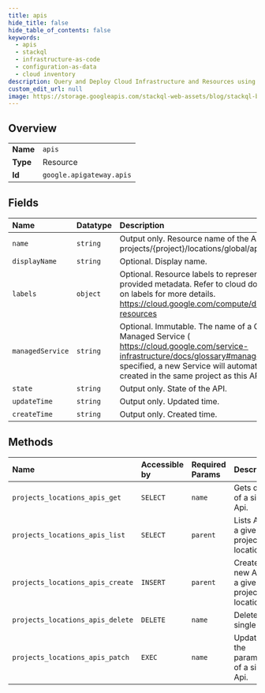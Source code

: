 ```yaml
---
title: apis
hide_title: false
hide_table_of_contents: false
keywords:
  - apis
  - stackql
  - infrastructure-as-code
  - configuration-as-data
  - cloud inventory
description: Query and Deploy Cloud Infrastructure and Resources using SQL
custom_edit_url: null
image: https://storage.googleapis.com/stackql-web-assets/blog/stackql-blog-post-featured-image.png
---
```

  
    

## Overview
<table><tbody>
<tr><td><b>Name</b></td><td><code>apis</code></td></tr>
<tr><td><b>Type</b></td><td>Resource</td></tr>
<tr><td><b>Id</b></td><td><code>google.apigateway.apis</code></td></tr>
</tbody></table>

## Fields
| Name | Datatype | Description |
|:-----|:---------|:------------|
| `name` | `string` | Output only. Resource name of the API. Format: projects/{project}/locations/global/apis/{api} |
| `displayName` | `string` | Optional. Display name. |
| `labels` | `object` | Optional. Resource labels to represent user-provided metadata. Refer to cloud documentation on labels for more details. https://cloud.google.com/compute/docs/labeling-resources |
| `managedService` | `string` | Optional. Immutable. The name of a Google Managed Service ( https://cloud.google.com/service-infrastructure/docs/glossary#managed). If not specified, a new Service will automatically be created in the same project as this API. |
| `state` | `string` | Output only. State of the API. |
| `updateTime` | `string` | Output only. Updated time. |
| `createTime` | `string` | Output only. Created time. |
## Methods
| Name | Accessible by | Required Params | Description |
|:-----|:--------------|:----------------|:------------|
| `projects_locations_apis_get` | `SELECT` | `name` | Gets details of a single Api. |
| `projects_locations_apis_list` | `SELECT` | `parent` | Lists Apis in a given project and location. |
| `projects_locations_apis_create` | `INSERT` | `parent` | Creates a new Api in a given project and location. |
| `projects_locations_apis_delete` | `DELETE` | `name` | Deletes a single Api. |
| `projects_locations_apis_patch` | `EXEC` | `name` | Updates the parameters of a single Api. |
